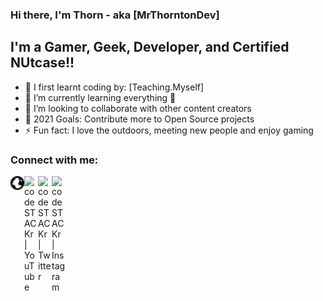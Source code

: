 ### Hi there, I'm Thorn - aka [MrThorntonDev]

## I'm a Gamer, Geek, Developer, and Certified NUtcase!!

- 🔭 I first learnt coding by: [Teaching.Myself]
- 🌱 I’m currently learning everything 🤣
- 👯 I’m looking to collaborate with other content creators
- 🥅 2021 Goals: Contribute more to Open Source projects
- ⚡ Fun fact: I love the outdoors, meeting new people and enjoy gaming

### Connect with me:

[<img align="left" alt="codeSTACKr.com" width="22px" src="https://raw.githubusercontent.com/iconic/open-iconic/master/svg/globe.svg" />][website]
[<img align="left" alt="codeSTACKr | YouTube" width="22px" src="https://cdn.jsdelivr.net/npm/simple-icons@v3/icons/youtube.svg" />][youtube]
[<img align="left" alt="codeSTACKr | Twitter" width="22px" src="https://cdn.jsdelivr.net/npm/simple-icons@v3/icons/twitter.svg" />][twitter]
[<img align="left" alt="codeSTACKr | Instagram" width="22px" src="https://cdn.jsdelivr.net/npm/simple-icons@v3/icons/instagram.svg" />][instagram]

<br />
<br />

[website]: https://discord.gg/pEuz4Sz
[twitter]: https://twitter.com/MrThorntonTTV
[youtube]: https://www.youtube.com/channel/UCZbEFrxmlVXe6B1xiu9F19g
[instagram]: https://www.instagram.com/real_mrthornton/
